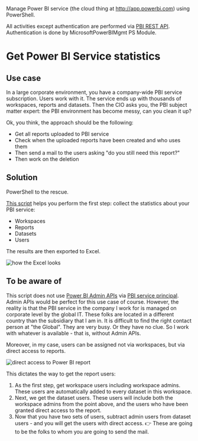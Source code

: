 Manage Power BI service (the cloud thing at http://app.powerbi.com) using PowerShell.

All activities except authentication are performed via [PBI REST API](https://learn.microsoft.com/en-us/rest/api/power-bi/). Authentication is done by MicrosoftPowerBIMgmt PS Module.

# Get Power BI Service statistics

## Use case

In a large corporate environment, you have a company-wide PBI service subscription. Users work with it. The service ends up with thousands of workspaces, reports and datasets. Then the CIO asks you, the PBI subject matter expert: the PBI environment has become messy, can you clean it up?

Ok, you think, the approach should be the following:
- Get all reports uploaded to PBI service
- Check when the uploaded reports have been created and who uses them
- Then send a mail to the users asking "do you still need this report?"
- Then work on the deletion

## Solution

PowerShell to the rescue.

[This script](./power%20bi%20service%20-%20get%20workspaces%20users%20reports%20datasets.ps1) helps you perform the first step: collect the statistics about your PBI service:
- Workspaces
- Reports
- Datasets
- Users

The results are then exported to Excel.

![how the Excel looks](https://i.imgur.com/bRz1oDL.png)

## To be aware of

This script does not use [Power BI Admin APIs](https://learn.microsoft.com/en-us/rest/api/power-bi/admin/reports-get-report-users-as-admin) via [PBI service principal](https://powerbi.microsoft.com/en-us/blog/use-power-bi-api-with-service-principal-preview/). Admin APIs would be perfect for this use case of course. However, the reality is that the PBI service in the company I work for is managed on corporate level by the global IT. These folks are located in a different country than the subsidiary that I am in. It is difficult to find the right contact person at "the Global". They are very busy. Or they have no clue. So I work with whatever is available - that is, without Admin APIs.

Moreover, in my case, users can be assigned not via workspaces, but via direct access to reports.

![direct access to Power BI report](https://i.imgur.com/iF4z2A3.png)

This dictates the way to get the report users:
1. As the first step, get workspace users including workspace admins. These users are automatically added to every dataset in this workspace.
2. Next, we get the dataset users. These users will include both the workspace admins from the point above, and the users who have been granted direct access to the report.
3. Now that you have two sets of users, subtract admin users from dataset users - and you will get the users with direct access. 👉 These are going to be the folks to whom you are going to send the mail.

